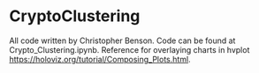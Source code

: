 # CryptoClustering
All code written by Christopher Benson. Code can be found at Crypto_Clustering.ipynb. Reference for overlaying charts in hvplot <https://holoviz.org/tutorial/Composing_Plots.html>.